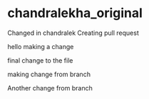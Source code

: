 # chandralekha_original
Changed in chandralek
Creating pull request

hello making a change

final change to the file

making change from branch


Another change from branch
